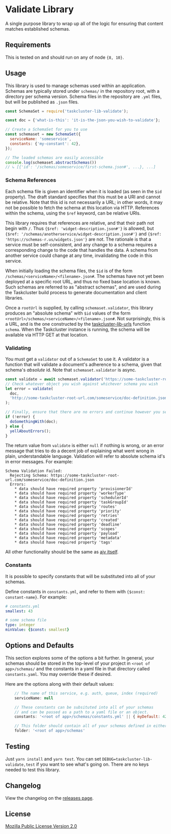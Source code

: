 # Validate Library

A single purpose library to wrap up all of the logic for ensuring that
content matches established schemas.

## Requirements

This is tested on and should run on any of node `{8, 10}`.

## Usage

This library is used to manage schemas used within an application.
Schemas are typically stored under `schemas/` in the repository root, with a directory per schema version.
Schema files in the repository are `.yml` files, but will be published as `.json` files.

```javascript
const SchemaSet = require('taskcluster-lib-validate');

const doc = {'what-is-this': 'it-is-the-json-you-wish-to-validate'};

// Create a SchemaSet for you to use
const schemaset = new SchemaSet({
  serviceName: 'someservice',
  constants: {'my-constant': 42},
});

// The loaded schemas are easily accessible
console.log(schemaset.abstractSchemas())
// ↳ [{'id': '/schemas/someservice/first-schema.json#', ...}, ...]
```

### Schema References

Each schema file is given an identifier when it is loaded (as seen in the `$id` property).
The draft standard specifies that this must be a URI and cannot be relative.
Note that this id is not necessarily a URL; in other words, it may not be possible to fetch the schema at this location via HTTP.
References within the schema, using the `$ref` keyword, can be relative URIs.

This library requires that references are relative, and that their path not begin with `/`.
Thus `{$ref: 'widget-description.json#'}` is allowed, but `{$ref: '/schemas/anotherservice/widget-description.json#'}` and `{$ref: 'https://schemas-r.us/widgets.json'}` are not.
The rationale is that a service must be self-consistent, and any change to a schema requires a corresponding change to the code that handles the data.
A schema from another service could change at any time, invalidating the code in this service.

When initially loading the schema files, the `$id` is of the form `/schemas/<serviceName>/<filename>.json#`.
The schemas have not yet been deployed at a specific root URL, and thus no fixed base location is known.
Such schemas are referred to as "abstract schemas", and are used during the Taskcluster build process to generate documentation and client libraries.

Once a `rootUrl` is supplied, by calling `schemaset.validator`, this library produces an "absolute schema" with `$id` values of the form `<rootUrl>/schemas/<serviceName>/<filename>.json#`.
Not surprisingly, this is a URL, and is the one constructed by the [taskcluster-lib-urls](https://github.com/taskcluster/taskcluster-lib-urls) function `schema`.
When the Taskcluster instance is running, the schema will be available via HTTP GET at that location.

### Validating

You must get a `validator` out of a `SchemaSet` to use it.
A validator is a function that will validate a document's adherence to a schema, given that schema's *absolute* id.
Note that `schemaset.validator` is async.

```javascript
const validate = await schemaset.validator('https://some-taskcluster-root-url.com');
// Check whatever object you wish against whichever schema you wish
let error = validate(
  doc,
  'http://some-taskcluster-root-url.com/someservice/doc-definition.json'
);

// Finally, ensure that there are no errors and continue however you see fit
if (!error) {
  doSomethingWith(doc);
} else {
  yellAboutErrors();
}
```

The return value from `validate` is either `null` if nothing is wrong, or an
error message that tries to do a decent job of explaining what went wrong in
plain, understandable language.  Validation will refer to absolute schema id's
in error messages. For example:

```
Schema Validation Failed:
  Rejecting Schema: https://some-taskcluster-root-url.com/someservice/doc-definition.json
  Errors:
    * data should have required property 'provisionerId'
    * data should have required property 'workerType'
    * data should have required property 'schedulerId'
    * data should have required property 'taskGroupId'
    * data should have required property 'routes'
    * data should have required property 'priority'
    * data should have required property 'retries'
    * data should have required property 'created'
    * data should have required property 'deadline'
    * data should have required property 'scopes'
    * data should have required property 'payload'
    * data should have required property 'metadata'
    * data should have required property 'tags'
```

All other functionality should be the same as [ajv itself](https://www.npmjs.com/package/ajv).

### Constants

It is possible to specify constants that will be substituted into all of your schemas.

Define constants in `constants.yml`, and refer to them with `{$const: constant-name}`.
For example:

```yaml
# constants.yml
smallest: 43
```

```yaml
# some schema file
type: integer
minValue: {$const: smallest}
```

## Options and Defaults

This section explores some of the options a bit further. In general, your schemas should be
stored in the top-level of your project in `<root of app>/schemas/` and the constants in a yaml file in
that directory called `constants.yaml`. You may override these if desired.

Here are the options along with their default values:

```js
    // The name of this service, e.g. auth, queue, index (required)
    serviceName: null

    // These constants can be subsituted into all of your schemas
    // and can be passed as a path to a yaml file or an object.
    constants: '<root of app>/schemas/constants.yml' || { myDefault: 42 }

    // This folder should contain all of your schemas defined in either json or yaml.
    folder: '<root of app>/schemas'
```

## Testing

Just `yarn install` and `yarn test`. You can set `DEBUG=taskcluster-lib-validate,test` if you want to see what's going on.
There are no keys needed to test this library.

## Changelog

View the changelog on the [releases page](https://github.com/taskcluster/taskcluster-lib-validate/releases).

## License

[Mozilla Public License Version 2.0](https://github.com/taskcluster/taskcluster-lib-validate/blob/master/LICENSE)
